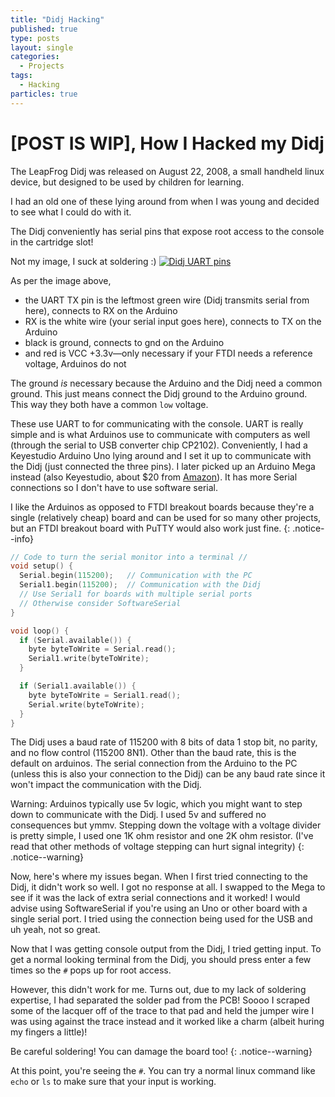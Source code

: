 ```yaml
---
title: "Didj Hacking"
published: true
type: posts
layout: single
categories:
  - Projects
tags:
  - Hacking
particles: true
---
```


# [POST IS WIP], How I Hacked my Didj

The LeapFrog Didj was released on August 22, 2008, a small handheld linux device, but designed to be used by children for learning.

I had an old one of these lying around from when I was young and decided to see what I could do with it.

The Didj conveniently has serial pins that expose root access to the console in the cartridge slot!

Not my image, I suck at soldering :)
[![Didj UART pins](https://elinux.org/images/thumb/b/b8/Didj-uart.jpg/750px-Didj-uart.jpg)](https://elinux.org/LeapFrog_Pollux_Platform:_Hardwire_Serial_Connection)

As per the image above, 
 - the UART TX pin is the leftmost green wire (Didj transmits serial from here), connects to RX on the Arduino
 - RX is the white wire (your serial input goes here), connects to TX on the Arduino
 - black is ground, connects to gnd on the Arduino
 - and red is VCC +3.3v—only necessary if your FTDI needs a reference voltage, Arduinos do not
 
The ground *is* necessary because the Arduino and the Didj need a common ground. This just means connect the Didj ground to the Arduino ground. This way they both have a common `low` voltage.

These use UART to for communicating with the console. UART is really simple and is what Arduinos use to communicate with computers as well (through the serial to USB converter chip CP2102). Conveniently, I had a Keyestudio Arduino Uno lying around and I set it up to communicate with the Didj (just connected the three pins). I later picked up an Arduino Mega instead (also Keyestudio, about $20 from [Amazon](https://www.amazon.com/KEYESTUDIO-Arduino-Type-C-Powerful-Contoller/dp/B08V4RCRS2/ref=sr_1_5?refinements=p_36%3A-2600&rnid=386442011&sr=8-5)). It has more Serial connections so I don't have to use software serial.

I like the Arduinos as opposed to FTDI breakout boards because they're a single (relatively cheap) board and can be used for so many other projects, but an FTDI breakout board with PuTTY would also work just fine.
{: .notice--info}

```cpp
// Code to turn the serial monitor into a terminal //
void setup() {
  Serial.begin(115200);   // Communication with the PC
  Serial1.begin(115200);  // Communication with the Didj 
  // Use Serial1 for boards with multiple serial ports
  // Otherwise consider SoftwareSerial
}

void loop() {
  if (Serial.available()) {
    byte byteToWrite = Serial.read();
    Serial1.write(byteToWrite);
  }

  if (Serial1.available()) {
    byte byteToWrite = Serial1.read();
    Serial.write(byteToWrite);
  }
}
```

The Didj uses a baud rate of 115200 with 8 bits of data 1 stop bit, no parity, and no flow control (115200 8N1). Other than the baud rate, this is the default on arduinos. The serial connection from the Arduino to the PC (unless this is also your connection to the Didj) can be any baud rate since it won't impact the communication with the Didj.

Warning: Arduinos typically use 5v logic, which you might want to step down to communicate with the Didj. I used 5v and suffered no consequences but ymmv. Stepping down the voltage with a voltage divider is pretty simple, I used one 1K ohm resistor and one 2K ohm resistor. (I've read that other methods of voltage stepping can hurt signal integrity)
{: .notice--warning}

Now, here's where my issues began. When I first tried connecting to the Didj, it didn't work so well. I got no response at all. I swapped to the Mega to see if it was the lack of extra serial connections and it worked! I would advise using SoftwareSerial if you're using an Uno or other board with a single serial port. I tried using the connection being used for the USB and uh yeah, not so great.

Now that I was getting console output from the Didj, I tried getting input. To get a normal looking terminal from the Didj, you should press enter a few times so the `#` pops up for root access. 

However, this didn't work for me. Turns out, due to my lack of soldering expertise, I had separated the solder pad from the PCB! Soooo I scraped some of the lacquer off of the trace to that pad and held the jumper wire I was using against the trace instead and it worked like a charm (albeit huring my fingers a little)! 

Be careful soldering! You can damage the board too!
{: .notice--warning}

At this point, you're seeing the `#`. You can try a normal linux command like `echo` or `ls` to make sure that your input is working. 